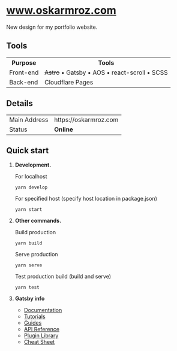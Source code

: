 # www.oskarmroz.com
New design for my portfolio website.

## Tools

<table>
   <tr>
      <th>Purpose</th>
      <th>Tools</th>
   </tr>
   <tr>
      <td>Front-end</td>
      <td><del>Astro</del> • Gatsby • AOS • react-scroll • SCSS</td>
   </tr>
   <tr>
      <td>Back-end</td>
      <td>Cloudflare Pages</td>
   </tr>
</table>

## Details

<table>
   <tr>
      <td>Main Address</td>
      <td>https://oskarmroz.com</td>
   </tr>
   <tr>
      <td>Status</td>
      <td><b>Online</b></td>
   </tr>
</table>

## Quick start

1.  **Development.**

    For localhost

    ```shell
    yarn develop
    ```

    For specified host (specify host location in package.json)

    ```shell
    yarn start
    ```
2.  **Other commands.**

    Build production

    ```shell
    yarn build
    ```

    Serve production

    ```shell
    yarn serve
    ```

    Test production build (build and serve)

    ```shell
    yarn test
    ```
    
3.  **Gatsby info**

    - [Documentation](https://www.gatsbyjs.com/docs/?utm_source=starter&utm_medium=readme&utm_campaign=minimal-starter)
    - [Tutorials](https://www.gatsbyjs.com/docs/tutorial/?utm_source=starter&utm_medium=readme&utm_campaign=minimal-starter)
    - [Guides](https://www.gatsbyjs.com/docs/how-to/?utm_source=starter&utm_medium=readme&utm_campaign=minimal-starter)
    - [API Reference](https://www.gatsbyjs.com/docs/api-reference/?utm_source=starter&utm_medium=readme&utm_campaign=minimal-starter)
    - [Plugin Library](https://www.gatsbyjs.com/plugins?utm_source=starter&utm_medium=readme&utm_campaign=minimal-starter)
    - [Cheat Sheet](https://www.gatsbyjs.com/docs/cheat-sheet/?utm_source=starter&utm_medium=readme&utm_campaign=minimal-starter)
